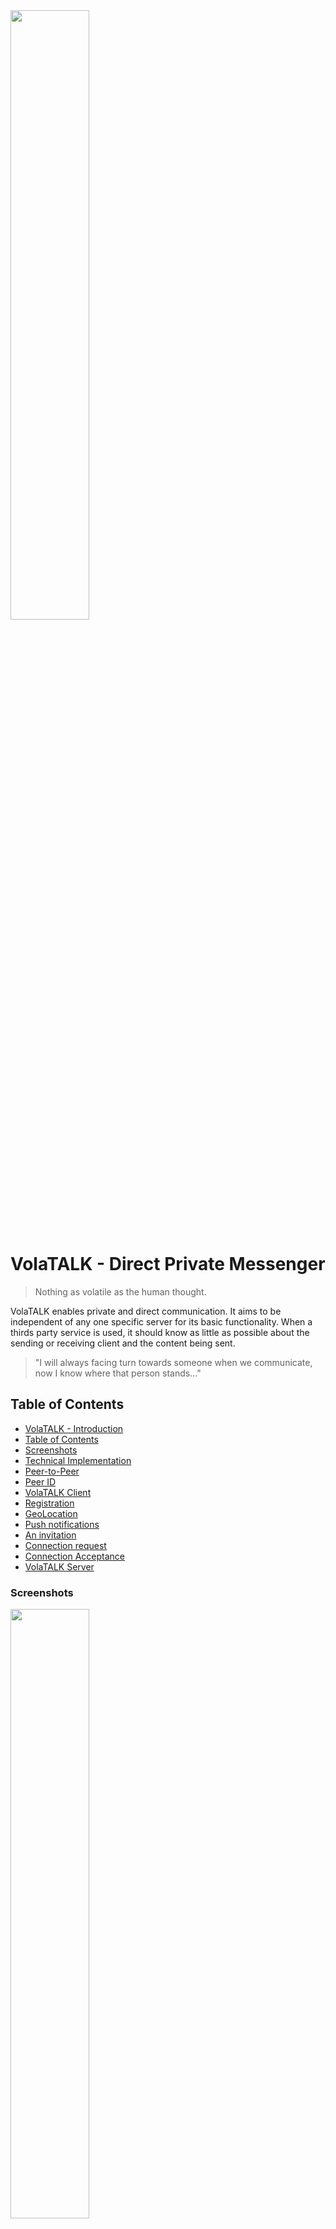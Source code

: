 <img src="https://github.com/bosskabouter/volatalk/blob/162accd60808545d7a7227e8fe3f8b2e47a49477/logo/volatalk-logo-color-v1.png" width="50%"/>

# VolaTALK - Direct Private Messenger

> Nothing as volatile as the human thought.

VolaTALK enables private and direct communication. It aims to be independent of any one specific server for its basic functionality. When a thirds party service is used, it should know as little as possible about the sending or receiving client and the content being sent.

> "I will always facing turn towards someone when we communicate, now I know where that person stands..."

## Table of Contents

- [VolaTALK - Introduction](#volatalk---direct-messenger)
- [Table of Contents](#table-of-contents)
- [Screenshots](#screenshots)
- [Technical Implementation](#technical-implementation)
- [Peer-to-Peer](#peer-to-peer)
- [Peer ID](#peer-id)
- [VolaTALK Client](#volatalk-client)
- [Registration](#registration)
- [GeoLocation](#geolocation)
- [Push notifications](#push-notifications)
- [An invitation](#an-invitation)
- [Connection request](#connection-request)
- [Connection Acceptance](#connection-acceptance)
- [VolaTALK Server](#volatalk-server)

### Screenshots

<img src="https://github.com/bosskabouter/volatalk/blob/44db4f7c438258ccbdd35e5c5f30f3b07b4df637/client/public/screenshots/Messages.png" width="50%"/>

<img src="https://github.com/bosskabouter/volatalk/blob/44db4f7c438258ccbdd35e5c5f30f3b07b4df637/client/public/screenshots/contacts.png" width="50%"/>

## Technical Implementation

VolaTALK describes a way for browsers to establish a trusted connection between peer-to-peer clients while not relying on a single server for it's main function. 

### Peer-to-Peer

Once a Peer found another Peer, no other servers are needed for their communication during the existence of their WebRTC session.

In order to find each other and establish these sessions, peers register on a [WebRTC Signalling server](https://webrtc.org/). PeerJS (https://peerjs.com/) is a reference implementation server and can be installed anywhere. They also offer the default instance https://0.peerjs.com/.

The Signalling server used in VolaTALK client is available on https://peer.pm:999. Currently the client does not allow the user to choose between available signalling servers. See [VolaTALK Server](#volatalk-server) for more information.

#### Peer ID

A VolaTALK peer registers to a Signalling server with a Base58 encoded public key exponent of the ECDSA SHA-384 JSON WebKey.

Peer IDs are shared between users in 'copy-and-paste' invites. The application includes a QR generator and reader to facilicate the exchange of trusted invites.

The private key is stored in a Dexie encrypted IndexedDB.

    TODO: Create a Mnemonic BIP39 private key (12 word recovery phrase) and display in Account Setup for easy account recovery. Contacts or messages would not be recovered but once a contact comes back online his address will reveal again and connection can be reestablished. That's like a recoverable phone number. 

### VolaTALK Client

A Progressive Web App as reference of the VolaTALK protocol, bootstrapped with [Create React App](https://github.com/facebookincubator/create-react-app) using the the `pwa-starter` template.

    TODO: An Angular reference implementation, possibly trying out cloud storage https://Back4App.com.

#### Registration

A user can register by simply accepting Anonymous as his nickname. A default avatar (thanks http://thispersondosnotexist.com) is loaded but will appear for every contact differently (no cors - no fetch).

Optionally a user can save a base64 encoded image into his profile. The picture is downsized because it is part of the connection metadata. An even smaller thumbnail is saved due to push notification message limit size (~4k)

##### GeoLocation

The application permits the followMe functionality. Users who both opt-in are able to see their own and other's estimated physical location, distance and bearing, alongside local and remote weather conditions (thanks https://openweathermap.org/). By having several contacts using this feature the request information send to this service will render useless for identification/location tracking purposes. A future version allows this visibility to certain contacts only.

#### Push notifications

Allows users to receive messages through Push notification API of the browser. The Push subscription registered in the service worker is saved in user's profile and send out to accepted contacts. A contact, trying to send a message while user is offline, will send user's subscription to the Push Server together with a payload. The payload is the message encrypted with the public key of the receiver. The push server does not know the ID of the receiver so cannot decrypt. It just received a URL (subscription endpoint) to resend the encrypted payload to.

Drawing here

The client uses it's own peer ID as secret key to unencrypt any message it receives through push notifications. Not so secret, but since the Push Server does not know who is the receiver it cannot decrypt the message. The Browser's Push Provider does not know the user's peerid so they cannot decypher either.

    TODO: encrypt user's subscription endpoint with a secret shared only between the user and the pushserver responsible for sending the push request (possibly using the same connection token for PeerServer authentication). Other contacts do not need to know the user's endpoint, just give them a cypher which the pushserver knows how to handle.

#### Invite

Users can invite others by sharing an invitation. This invitate is a URL pointing to the origin of the location where the invitor installed the PWA from (https://volatalk.org), concatenated (?) with the following parameters;

    1. f - The Peer ID of the invitor 
    2. k - An additional invitation text 
    3. s - The signature based on (1 + 2), signed with invitor's private key 

A signed invitation prevents people from creating invites in name of someone else. Only the user can create a signed invite. Others can however resend an invitation the user sent out earlier, or try to establish a connection to an otherwise known PeerID.

The URL can be shown and read with the QR Show/Read functionality. 

    TODO: Rethink invite idea. Why not share pubids directly. You can always block someone.

#### Connection request

When a peer requests a connection to another peer, a signature is sent in the connection metadata. This signature contains the peerid of the receiver and is signed with the private key of the requester. The receiver uses the requester's public to verify the signature was signed using the receiver's private key before the connection is accepted.

### Connection Acceptance

As long as the contact is not accepted, or declined later on, no connection will be permitted. Once a connection is permitted, all up-to-date user metadata `IContactResume` is syncronized between the two contacts and data can be send and A/V calls established.

## VolaTALK Server

VolaTALK Server runs on NodeJS and three main packages deliver basic services needed for VolaTALK clients;

1. a static https Express Server with spdy, cors and compression capabilities. The Client PWA should be installable from any location, no reference to static content on https://volatalk.org.
2. a PeerJS server instance (https://peer.pm:999). VolaTALK's PeerServer will extend the default PeerServer to guarantee authenticity of the connected clients by validating a signature in the connection token. Not yet immplemented. Depends on BIP39 key.
3. a Web-PUSH API responding to posts for push messages (https://peered.me:432/push). Push Payload is encrypted by the sender and can only be decoded by receiver. Neither this Push Server nor the Browser Notification provider (endpoint) are able to read this content. Requests with too large `content-length` in their post request header (max 4Kb.) receive `HTTP status 507`. The body of the request contains the subscription endpoint and the encrypted payload. The server passes the endpoint and the payload on to the WebPush API (https://github.com/web-push-libs/web-push).

    TODO: possibly create a VAPI keypair for each client subscription, so that VAPID public key isn't a global static and pertains only to the given client. This Vapid Keypair should however be generated on the Push Server, so clients registering for push notifications should request their Vapid Key pair from the Server.


## License

This project is licensed under the MIT License.
